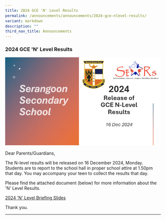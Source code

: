 ```yaml
---
title: 2024 GCE 'N' Level Results
permalink: /announcements/announcements/2024-gce-nlevel-results/
variant: markdown
description: ""
third_nav_title: Announcements
---
```

### 2024 GCE 'N' Level Results

![](/images/Announcements/2024%20'N'%20Level%20Results%20Release/2024_N_level_Social_Media_Stories___For_Sch_Website.gif)

Dear Parents/Guardians,

The N-level results will be released on 16 December 2024, Monday. Students are to report to the school hall in proper school attire at 1.50pm that day. You may accompany your teen to collect the results that day.

Please find the attached document (below) for more information about the 'N' Level Results.

[2024 'N' Level Briefing Slides](/files/Announcements/2024_N_Level_Briefing_Slides_Students__sharing_.pdf)

Thank you.

<hr>